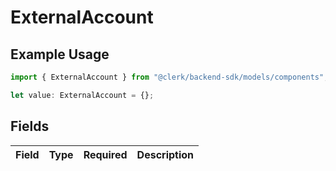 # ExternalAccount

## Example Usage

```typescript
import { ExternalAccount } from "@clerk/backend-sdk/models/components";

let value: ExternalAccount = {};
```

## Fields

| Field       | Type        | Required    | Description |
| ----------- | ----------- | ----------- | ----------- |